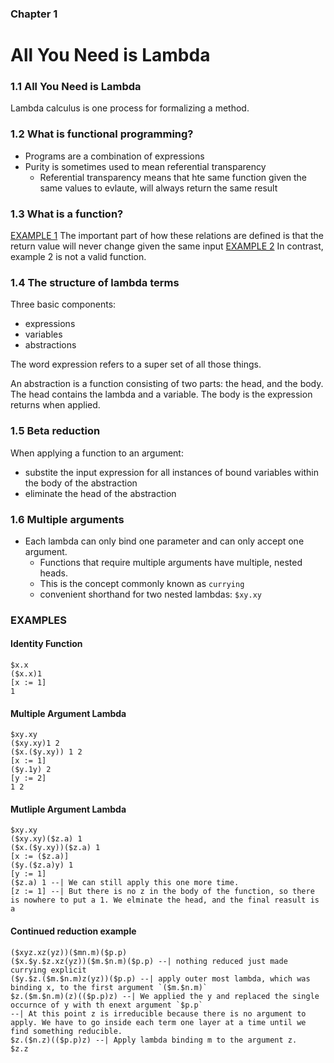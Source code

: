 ### Chapter 1
# All You Need is Lambda
### 1.1 All You Need is Lambda
Lambda calculus is one process for formalizing a method.
### 1.2 What is functional programming?
- Programs are a combination of expressions
- Purity is sometimes used to mean referential transparency
  - Referential transparency means that hte same function given the same values to evlaute, will always return the same result
### 1.3 What is a function?
[EXAMPLE 1](https://github.com/lollar/haskell-book/examples/example1)
The important part of how these relations are defined is that the return value will never change given the same input
[EXAMPLE 2](https://github.com/lollar/haskell-book/examples/example2)
In contrast, example 2 is not a valid function.
### 1.4 The structure of lambda terms
Three basic components:
- expressions
- variables
- abstractions

The word expression refers to a super set of all those things.

An abstraction is a function consisting of two parts: the head, and the body.
The head contains the lambda and a variable. The body is the expression returns when applied.

### 1.5 Beta reduction
When applying a function to an argument:
  - substite the input expression for all instances of bound variables within the body of the abstraction
  - eliminate the head of the abstraction

### 1.6 Multiple arguments
- Each lambda can only bind one parameter and can only accept one argument.
  - Functions that require multiple arguments have multiple, nested heads.
  - This is the concept commonly known as `currying`
  - convenient shorthand for two nested lambdas: `$xy.xy`

### EXAMPLES
#### Identity Function
```
$x.x
($x.x)1
[x := 1]
1
```
#### Multiple Argument Lambda
```
$xy.xy
($xy.xy)1 2
($x.($y.xy)) 1 2
[x := 1]
($y.1y) 2
[y := 2]
1 2
```
#### Mutliple Argument Lambda
```
$xy.xy
($xy.xy)($z.a) 1
($x.($y.xy))($z.a) 1
[x := ($z.a)]
($y.($z.a)y) 1
[y := 1]
($z.a) 1 --| We can still apply this one more time.
[z := 1] --| But there is no z in the body of the function, so there is nowhere to put a 1. We elminate the head, and the final reasult is
a
```
#### Continued reduction example
```
($xyz.xz(yz))($mn.m)($p.p)
($x.$y.$z.xz(yz))($m.$n.m)($p.p) --| nothing reduced just made currying explicit
($y.$z.($m.$n.m)z(yz))($p.p) --| apply outer most lambda, which was binding x, to the first argument `($m.$n.m)`
$z.($m.$n.m)(z)(($p.p)z) --| We applied the y and replaced the single occurnce of y with th enext argument `$p.p`
--| At this point z is irreducible because there is no argument to apply. We have to go inside each term one layer at a time until we find something reducible.
$z.($n.z)(($p.p)z) --| Apply lambda binding m to the argument z. 
$z.z
```
